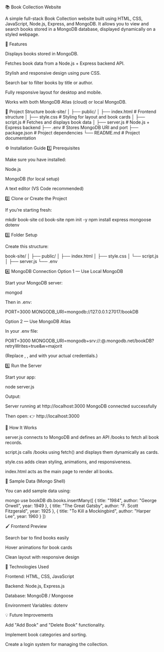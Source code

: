 📚 Book Collection Website

A simple full-stack Book Collection website built using HTML, CSS, JavaScript, Node.js, Express, and MongoDB.
It allows you to view and search books stored in a MongoDB database, displayed dynamically on a styled webpage.

🚀 Features

Displays books stored in MongoDB.

Fetches book data from a Node.js + Express backend API.

Stylish and responsive design using pure CSS.

Search bar to filter books by title or author.

Fully responsive layout for desktop and mobile.

Works with both MongoDB Atlas (cloud) or local MongoDB.

🧩 Project Structure
book-site/
│
├── public/
│   ├── index.html       # Frontend structure
│   ├── style.css        # Styling for layout and book cards
│   ├── script.js        # Fetches and displays book data
│
├── server.js            # Node.js + Express backend
├── .env                 # Stores MongoDB URI and port
├── package.json         # Project dependencies
└── README.md            # Project documentation

⚙️ Installation Guide
1️⃣ Prerequisites

Make sure you have installed:

Node.js

MongoDB
 (for local setup)

A text editor (VS Code recommended)

2️⃣ Clone or Create the Project

If you’re starting fresh:

mkdir book-site
cd book-site
npm init -y
npm install express mongoose dotenv

3️⃣ Folder Setup

Create this structure:

book-site/
│
├── public/
│   ├── index.html
│   ├── style.css
│   └── script.js
│
├── server.js
└── .env

4️⃣ MongoDB Connection
Option 1 — Use Local MongoDB

Start your MongoDB server:

mongod


Then in .env:

PORT=3000
MONGODB_URI=mongodb://127.0.0.1:27017/bookDB

Option 2 — Use MongoDB Atlas

In your .env file:

PORT=3000
MONGODB_URI=mongodb+srv://<username>:<password>@<your-cluster>.mongodb.net/bookDB?retryWrites=true&w=majorit


(Replace <username>, <password>, and <your-cluster> with your actual credentials.)

5️⃣ Run the Server

Start your app:

node server.js


Output:

Server running at http://localhost:3000
MongoDB connected successfully


Then open:
👉 http://localhost:3000

🧠 How It Works

server.js connects to MongoDB and defines an API /books to fetch all book records.

script.js calls /books using fetch() and displays them dynamically as cards.

style.css adds clean styling, animations, and responsiveness.

index.html acts as the main page to render all books.

🧪 Sample Data (Mongo Shell)

You can add sample data using:

mongo
use bookDB
db.books.insertMany([
  { title: "1984", author: "George Orwell", year: 1949 },
  { title: "The Great Gatsby", author: "F. Scott Fitzgerald", year: 1925 },
  { title: "To Kill a Mockingbird", author: "Harper Lee", year: 1960 }
])

🖌️ Frontend Preview

Search bar to find books easily

Hover animations for book cards

Clean layout with responsive design

🧰 Technologies Used

Frontend: HTML, CSS, JavaScript

Backend: Node.js, Express.js

Database: MongoDB / Mongoose

Environment Variables: dotenv

💡 Future Improvements

Add "Add Book" and "Delete Book" functionality.

Implement book categories and sorting.

Create a login system for managing the collection.

